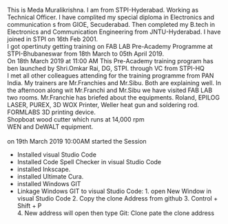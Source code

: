 This is Meda Muralikrishna. I am from STPI-Hyderabad. Working as Technical Officer. 
I have complited my special diploma in Electronics and communication s from GIOE, Secuderabad. Then completed my B.tech in Electronics and Communication Engineering from JNTU-Hyderabad.
I have joined in STPI on 16th Feb 2001. <br>
I got opertinuty getting training on FAB LAB Pre-Academy Programme at STPI-Bhubaneswar from 18th March to 05th April 2019.<br>
On 18th March 2019 at 11:00 AM This Pre-Academy training program has ben launched by Shri.Omkar Rai, DG, STPI. through VC from STPI-HQ <br>
I met all other colleagues attending for the training programme from PAN India.
My trainers are Mr.Franchies and Mr.Sibu. Both are explaining well.
In the afternoon along wit Mr.Franchi and Mr.Sibu we have visited FAB LAB two rooms.
Mr.Franchie has briefed about the equipments.
Roland, EPILOG LASER, PUREX, 3D WOX Printer, Weller heat gun and soldering rod.
FORMLABS 3D printing device.<br>
Shopboat wood cutter which runs at 14,000 rpm<br>
WEN and DeWALT equipment.<br><br>
on 19th March 2019 10:00AM started the Session 

- Installed visual Studio Code
- Installed  Code Spell Checker in visual Studio Code
- installed Inkscape.
- installed Ultimate Cura.
- installed Windows GIT
- Linkage Windows GIT to visual Studio Code:
        1. open New Window in visual Studio Code 
        2. Copy the clone Address from github 
        3. Control + Shift + P  
        4. New address will open then type Git: Clone pate the clone address
